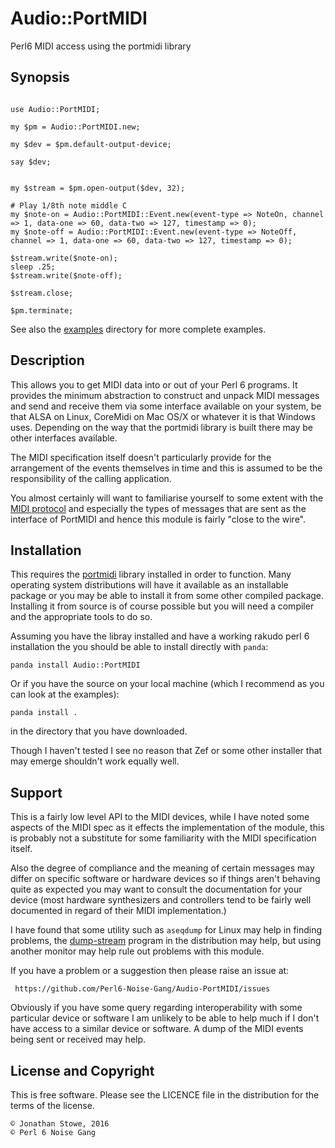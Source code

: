 # Audio::PortMIDI

Perl6 MIDI access using the portmidi library

## Synopsis

```perl6

use Audio::PortMIDI;

my $pm = Audio::PortMIDI.new;

my $dev = $pm.default-output-device;

say $dev;


my $stream = $pm.open-output($dev, 32);

# Play 1/8th note middle C
my $note-on = Audio::PortMIDI::Event.new(event-type => NoteOn, channel => 1, data-one => 60, data-two => 127, timestamp => 0);
my $note-off = Audio::PortMIDI::Event.new(event-type => NoteOff, channel => 1, data-one => 60, data-two => 127, timestamp => 0);

$stream.write($note-on);
sleep .25;
$stream.write($note-off);

$stream.close;

$pm.terminate;

```

See also the [examples](examples) directory for more complete examples.

## Description

This allows you to get MIDI data into or out of your Perl 6 programs. It
provides the minimum abstraction to construct and unpack MIDI messages
and send and receive them via some interface available on your system,
be that ALSA on Linux, CoreMidi on Mac OS/X or whatever it is that
Windows uses.  Depending on the way that the portmidi library is built
there may be other interfaces available.

The MIDI specification itself doesn't particularly provide for the 
arrangement of the events themselves in time and this is assumed to
be the responsibility of the calling application.  

You almost certainly will want to familiarise yourself to some extent
with the [MIDI protocol](http://www.midi.org) and especially the types
of messages that are sent as the interface of PortMIDI and hence this
module is fairly "close to the wire".

## Installation

This requires the [portmidi](http://portmedia.sourceforge.net/portmidi/)
library installed in order to function. Many operating system distributions
will have it available as an installable package or you may be able to
install it from some other compiled package.  Installing it from source
is of course possible but you will need a compiler and the appropriate
tools to do so.

Assuming you have the libray installed and have a working rakudo perl 6
installation the you should be able to install directly with ```panda```:

    panda install Audio::PortMIDI

Or if you have the source on your local machine (which I recommend as
you can look at the examples):

    panda install .

in the directory that you have downloaded.

Though I haven't tested I see no reason that Zef or some other 
installer that may emerge shouldn't work equally well.

## Support

This is a fairly low level API to the MIDI devices, while I have
noted some aspects of the MIDI spec as it effects the implementation
of the module, this is probably not a substitute for some familiarity
with the MIDI specification itself.

Also the degree of compliance and the meaning of certain messages may
differ on specific software or hardware devices so if things aren't
behaving quite as expected you may want to consult the documentation
for your device (most hardware synthesizers and controllers tend to
be fairly well documented in regard of their MIDI implementation.)

I have found that some utility such as ```aseqdump``` for Linux may
help in finding problems, the [dump-stream](examples/dump-stream) 
program in the distribution may help, but using another monitor
may help rule out problems with this module.

If you have a problem or a suggestion then please raise an issue at:

     https://github.com/Perl6-Noise-Gang/Audio-PortMIDI/issues

Obviously if you have some query regarding interoperability with some
particular device or software I am unlikely to be able to help much
if I don't have access to a similar device or software. A dump of the
MIDI events being sent or received may help.

## License and Copyright

This is free software. Please see the LICENCE file in the distribution
for the terms of the license.

	© Jonathan Stowe, 2016
	© Perl 6 Noise Gang
	

